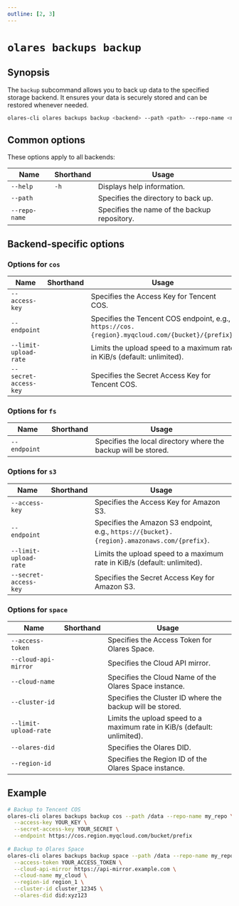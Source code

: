 ```yaml
---
outline: [2, 3]
---
```

# `olares backups backup`

## Synopsis
The `backup` subcommand allows you to back up data to the specified storage backend. It ensures your data is securely stored and can be restored whenever needed.

```bash
olares-cli olares backups backup <backend> --path <path> --repo-name <name> [options]
```

## Common options
These options apply to all backends:

| Name          | Shorthand | Usage                                         |
|---------------|-----------|-----------------------------------------------|
| `--help`      | `-h`      | Displays help information.                    |
| `--path`      |           | Specifies the directory to back up.           |
| `--repo-name` |           | 	Specifies the name of the backup repository. |

## Backend-specific options
### Options for `cos`

| Name                  | Shorthand | Usage                                                                                            |
|-----------------------|-----------|--------------------------------------------------------------------------------------------------|
| `--access-key`        |           | Specifies the Access Key for Tencent COS.                                                        |
| `--endpoint`          |           | Specifies the Tencent COS endpoint, e.g., `https://cos.{region}.myqcloud.com/{bucket}/{prefix}`. |
| `--limit-upload-rate` |           | Limits the upload speed to a maximum rate in KiB/s (default: unlimited).                         |
| `--secret-access-key` |           | Specifies the Secret Access Key for Tencent COS.                                                 |

### Options for `fs`

| Name         | Shorthand | Usage                                                          |
|--------------|-----------|----------------------------------------------------------------|
| `--endpoint` |           | Specifies the local directory where the backup will be stored. |

### Options for `s3`

| Name                  | Shorthand | Usage                                                                                       |
|-----------------------|-----------|---------------------------------------------------------------------------------------------|
| `--access-key`        |           | 	Specifies the Access Key for Amazon S3.                                                    |
| `--endpoint`          |           | Specifies the Amazon S3 endpoint, e.g., `https://{bucket}.{region}.amazonaws.com/{prefix}`. |
| `--limit-upload-rate` |           | 	Limits the upload speed to a maximum rate in KiB/s (default: unlimited).                   |
| `--secret-access-key` |           | 	Specifies the Secret Access Key for Amazon S3.                                             |

### Options for `space`

| Name                  | Shorthand | Usage                                                                    |
|-----------------------|-----------|--------------------------------------------------------------------------|
| `--access-token`      |           | Specifies the Access Token for Olares Space.                             |
| `--cloud-api-mirror`  |           | Specifies the Cloud API mirror.                                          |
| `--cloud-name`        |           | 	Specifies the Cloud Name of the Olares Space instance.                  |
| `--cluster-id`        |           | Specifies the Cluster ID where the backup will be stored.                |
| `--limit-upload-rate` |           | Limits the upload speed to a maximum rate in KiB/s (default: unlimited). |
| `--olares-did`        |           | Specifies the Olares DID.                                                |
| `--region-id`         |           | Specifies the Region ID of the Olares Space instance.                    |

## Example
```bash
# Backup to Tencent COS
olares-cli olares backups backup cos --path /data --repo-name my_repo \
  --access-key YOUR_KEY \
  --secret-access-key YOUR_SECRET \
  --endpoint https://cos.region.myqcloud.com/bucket/prefix
  
# Backup to Olares Space
olares-cli olares backups backup space --path /data --repo-name my_repo \
  --access-token YOUR_ACCESS_TOKEN \
  --cloud-api-mirror https://api-mirror.example.com \
  --cloud-name my_cloud \
  --region-id region_1 \
  --cluster-id cluster_12345 \
  --olares-did did:xyz123
```